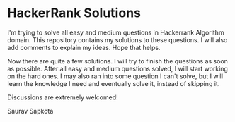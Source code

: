 # HackerRank Solutions

I'm trying to solve all easy and medium questions in Hackerrank Algorithm domain. This repository contains my solutions to these questions. I will also add comments to explain my ideas. Hope that helps.

Now there are quite a few solutions. I will try to finish the questions as soon as possible. After all easy and medium questions solved, I will start working on the hard ones. I may also ran into some question I can't solve, but I will learn the knowledge I need and eventually solve it, instead of skipping it.

Discussions are extremely welcomed!

Saurav Sapkota